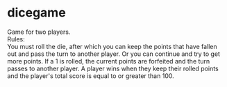 # dicegame

Game for two players.  
Rules:  
You must roll the die, after which you can keep the points that have fallen out and pass the turn to another player. Or you can continue and try to get more points. If a 1 is rolled, the current points are forfeited and the turn passes to another player. A player wins when they keep their rolled points and the player's total score is equal to or greater than 100.
